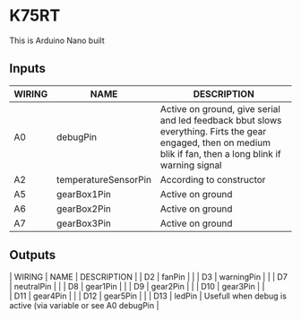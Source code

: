 # K75RT

This is Arduino Nano built 

## Inputs
| WIRING | NAME | DESCRIPTION |
| --- | --- | --- |
| A0 | debugPin | Active on ground, give serial and led feedback bbut slows everything. Firts the gear engaged, then on medium blik if fan, then a long blink if warning signal |
| A2 | temperatureSensorPin|According to constructor |
| A5 | gearBox1Pin |Active on ground |
| A6 | gearBox2Pin |Active on ground |
| A7 | gearBox3Pin | Active on ground |

## Outputs
| WIRING | NAME | DESCRIPTION |
| D2 | fanPin | |
| D3 | warningPin | |
| D7 | neutralPin | |
| D8 | gear1Pin | |
| D9 | gear2Pin | |
| D10 | gear3Pin | |        
| D11 | gear4Pin | |
| D12 | gear5Pin | |
| D13 | ledPin | Usefull when debug is active (via variable or see A0 debugPin |
